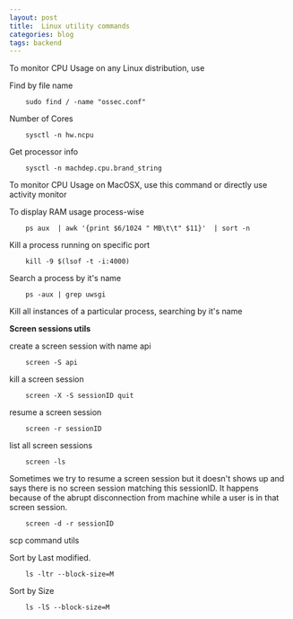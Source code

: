 ```yaml
---
layout: post
title:  Linux utility commands
categories: blog
tags: backend
---
```


To monitor CPU Usage on any Linux distribution, use

<script src="https://gist.github.com/x0v/1da78328ab5ad53ede03f9e8bdd78863.js"></script>

<!--break-->

Find by file name

        sudo find / -name "ossec.conf"

Number of Cores

        sysctl -n hw.ncpu

Get processor info
  
        sysctl -n machdep.cpu.brand_string

To monitor CPU Usage on MacOSX, use this command or directly use activity monitor

<script src="https://gist.github.com/x0v/e1d168fae1eeff2475bf994dd3987588.js"></script>

To display RAM usage process-wise

        ps aux  | awk '{print $6/1024 " MB\t\t" $11}'  | sort -n

Kill a process running on specific port

        kill -9 $(lsof -t -i:4000)

Search a process by it's name

        ps -aux | grep uwsgi

Kill all instances of a particular process, searching by it's name

<script src="https://gist.github.com/x0v/c9a2a082d6f67a4c5ce885a49d3b3f96.js"></script>        

        
**Screen sessions utils**

create a screen session with name api

        screen -S api
    
kill a screen session

        screen -X -S sessionID quit
    
resume a screen session

        screen -r sessionID
    
list all screen sessions

        screen -ls
    

Sometimes we try to resume a screen session but it doesn't shows up and says there is no screen session matching this sessionID. It happens because of the abrupt disconnection from machine while a user is in that screen session.


        screen -d -r sessionID
    
scp command utils
    
<script src="https://gist.github.com/x0v/eed9f37c15a2a1c250de1f7d74471b23.js"></script>

Sort by Last modified.

        ls -ltr --block-size=M
        
Sort by Size

        ls -lS --block-size=M


